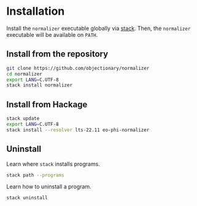 # Installation

Install the `normalizer` executable globally via [stack](https://docs.haskellstack.org/en/stable).
Then, the `normalizer` executable will be available on `PATH`.

## Install from the repository

```sh
git clone https://github.com/objectionary/normalizer
cd normalizer
export LANG=C.UTF-8
stack install normalizer
```

## Install from Hackage

```sh
stack update
export LANG=C.UTF-8
stack install --resolver lts-22.11 eo-phi-normalizer
```

## Uninstall

Learn where `stack` installs programs.

```sh
stack path --programs
```

Learn how to uninstall a program.

```sh
stack uninstall
```
